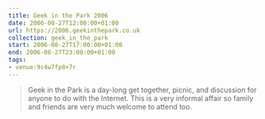 ```yaml
---
title: Geek in the Park 2006
date: 2006-08-27T12:00:00+01:00
url: https://2006.geekinthepark.co.uk
collection: geek_in_the_park
start: 2006-08-27T17:00:00+01:00
end: 2006-08-27T23:00:00+01:00
tags:
- venue:9c4w7fp8+7r
---
```

> Geek in the Park is a day-long get together, picnic, and discussion for anyone to do with the Internet. This is a very informal affair so family and friends are very much welcome to attend too.
